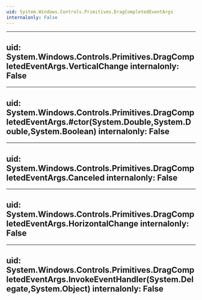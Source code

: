 ```yaml
---
uid: System.Windows.Controls.Primitives.DragCompletedEventArgs
internalonly: False
---
```


---
uid: System.Windows.Controls.Primitives.DragCompletedEventArgs.VerticalChange
internalonly: False
---

---
uid: System.Windows.Controls.Primitives.DragCompletedEventArgs.#ctor(System.Double,System.Double,System.Boolean)
internalonly: False
---

---
uid: System.Windows.Controls.Primitives.DragCompletedEventArgs.Canceled
internalonly: False
---

---
uid: System.Windows.Controls.Primitives.DragCompletedEventArgs.HorizontalChange
internalonly: False
---

---
uid: System.Windows.Controls.Primitives.DragCompletedEventArgs.InvokeEventHandler(System.Delegate,System.Object)
internalonly: False
---
